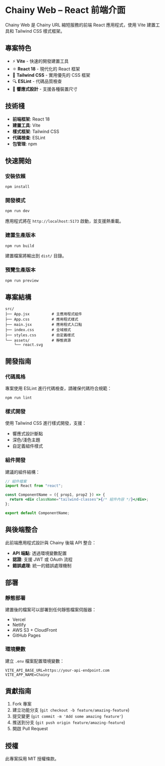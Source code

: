 # Chainy Web – React 前端介面

Chainy Web 是 Chainy URL 縮短服務的前端 React 應用程式，使用 Vite 建置工具和 Tailwind CSS 樣式框架。

## 專案特色

- ⚡ **Vite** - 快速的開發建置工具
- ⚛️ **React 18** - 現代化的 React 框架
- 🎨 **Tailwind CSS** - 實用優先的 CSS 框架
- 🔍 **ESLint** - 代碼品質檢查
- 📱 **響應式設計** - 支援各種裝置尺寸

## 技術棧

- **前端框架**: React 18
- **建置工具**: Vite
- **樣式框架**: Tailwind CSS
- **代碼檢查**: ESLint
- **包管理**: npm

## 快速開始

### 安裝依賴

```bash
npm install
```

### 開發模式

```bash
npm run dev
```

應用程式將在 `http://localhost:5173` 啟動，並支援熱重載。

### 建置生產版本

```bash
npm run build
```

建置檔案將輸出到 `dist/` 目錄。

### 預覽生產版本

```bash
npm run preview
```

## 專案結構

```
src/
├── App.jsx          # 主應用程式組件
├── App.css          # 應用程式樣式
├── main.jsx         # 應用程式入口點
├── index.css        # 全域樣式
├── styles.css       # 自定義樣式
└── assets/          # 靜態資源
    └── react.svg
```

## 開發指南

### 代碼風格

專案使用 ESLint 進行代碼檢查，請確保代碼符合規範：

```bash
npm run lint
```

### 樣式開發

使用 Tailwind CSS 進行樣式開發，支援：

- 響應式設計斷點
- 深色/淺色主題
- 自定義組件樣式

### 組件開發

建議的組件結構：

```jsx
// 組件檔案
import React from "react";

const ComponentName = ({ prop1, prop2 }) => {
  return <div className="tailwind-classes">{/* 組件內容 */}</div>;
};

export default ComponentName;
```

## 與後端整合

此前端應用程式設計與 Chainy 後端 API 整合：

- **API 端點**: 透過環境變數配置
- **認證**: 支援 JWT 或 OAuth 流程
- **錯誤處理**: 統一的錯誤處理機制

## 部署

### 靜態部署

建置後的檔案可以部署到任何靜態檔案伺服器：

- Vercel
- Netlify
- AWS S3 + CloudFront
- GitHub Pages

### 環境變數

建立 `.env` 檔案配置環境變數：

```env
VITE_API_BASE_URL=https://your-api-endpoint.com
VITE_APP_NAME=Chainy
```

## 貢獻指南

1. Fork 專案
2. 建立功能分支 (`git checkout -b feature/amazing-feature`)
3. 提交變更 (`git commit -m 'Add some amazing feature'`)
4. 推送到分支 (`git push origin feature/amazing-feature`)
5. 開啟 Pull Request

## 授權

此專案採用 MIT 授權條款。

